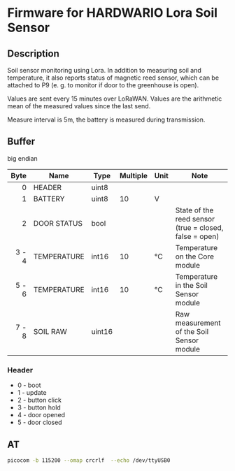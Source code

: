 # Firmware for HARDWARIO Lora Soil Sensor

## Description

Soil sensor monitoring using Lora. In addition to measuring soil and temperature, it also reports status of magnetic reed sensor, which can be attached to P9 (e. g. to monitor if door to the greenhouse is open).

Values are sent every 15 minutes over LoRaWAN. Values are the arithmetic mean of the measured values since the last send.

Measure interval is 5m, the battery is measured during transmission.

## Buffer
big endian

| Byte    | Name        | Type   | Multiple | Unit   | Note
| ------: | ----------- | ------ | -------- | ------ | ---------
|       0 | HEADER      | uint8  |          |        |
|       1 | BATTERY     | uint8  | 10       | V      |
|       2 | DOOR STATUS | bool   |          |        | State of the reed sensor (true = closed, false = open)
|  3 -  4 | TEMPERATURE | int16  | 10       | °C     | Temperature on the Core module
|  5 -  6 | TEMPERATURE | int16  | 10       | °C     | Temperature in the Soil Sensor module
|  7 -  8 | SOIL RAW    | uint16 |          |        | Raw measurement of the Soil Sensor module

### Header

* 0 - boot
* 1 - update
* 2 - button click
* 3 - button hold
* 4 - door opened
* 5 - door closed

## AT

```sh
picocom -b 115200 --omap crcrlf  --echo /dev/ttyUSB0
```
